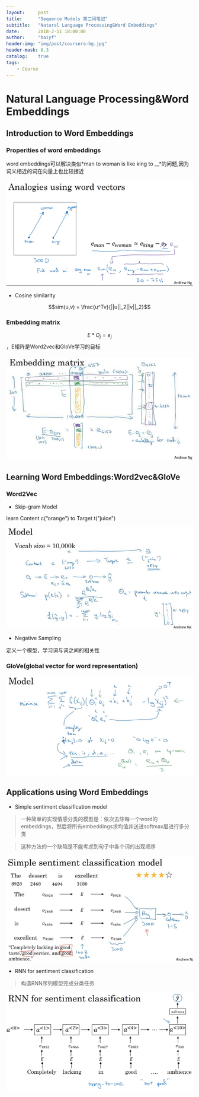 ```yaml
---
layout:     post
title:      "Sequence Models 第二周笔记"
subtitle:   "Natural Language Processing&Word Embeddings"
date:       2018-2-11 18:00:00
author:     "baiyf"
header-img: "img/post/coursera-bg.jpg"
header-mask: 0.3
catalog:    true
tags:
    - Course
---
```


# Natural Language Processing&Word Embeddings

## Introduction to Word Embeddings

### Properities of word embeddings

word embeddings可以解决类似*man to woman is like king to __*的问题,因为词义相近的词在向量上也比较接近

![word_vector](/img/post/word_vector.png)

- Cosine similarity

$$sim(u,v) = \frac{u^Tv}{||u||_2||v||_2}$$

### Embedding matrix

$$E*O_j=e_j$$ ，E矩阵是Word2vec和GloVe学习的目标

![embedding_matrix](/img/post/embedding_matrix.jpg)

## Learning Word Embeddings:Word2vec&GloVe

### Word2Vec

* Skip-gram Model

learn Content c(“orange”) to Target t("juice")

![skip_gram](/img/post/skip_gram.jpg)

* Negative Sampling

定义一个模型，学习词与词之间的相关性

### GloVe(global vector for word representation)

![GloVe](/img/post/GloVe.jpg)

## Applications using Word Embeddings

* Simple sentiment classification model

> 一种简单的实现情感分类的模型是：依次去除每一个word的embeddings，然后将所有embeddings求均值并送进softmax层进行多分类

> 这种方法的一个缺陷是不能考虑到句子中各个词的出现顺序

![simple](/img/post/simple.jpg)

* RNN for sentiment classification

> 构造RNN序列模型完成分类任务

![RNN SENTI](/img/post/RNN_SENTI.png)



